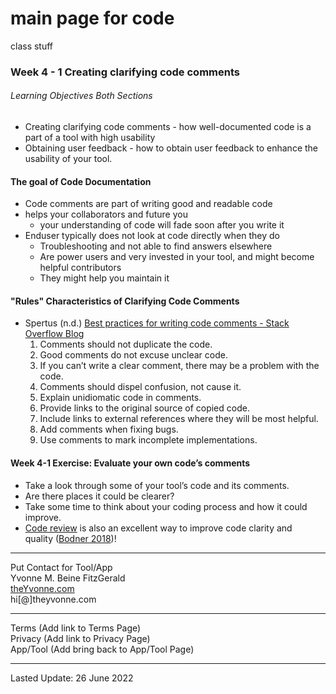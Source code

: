 # main page for code

class stuff

### Week 4 - 1 Creating clarifying code comments
###### Learning Objectives Both Sections
- Creating clarifying code comments
		- how well-documented code is a part of a tool with high usability
- Obtaining user feedback
		- how to obtain user feedback to enhance the usability of your tool.

#### The goal of Code Documentation
- Code comments are part of writing good and readable code
- helps your collaborators and future you
	- your understanding of code will fade soon after you write it
- Enduser typically does not look at code directly when they do
	- Troubleshooting and not able to find answers elsewhere 
	- Are power users and very invested in your tool, and might become helpful contributors
	- They might help you maintain it

####  "Rules" Characteristics of Clarifying Code Comments
- Spertus (n.d.) [Best practices for writing code comments - Stack Overflow Blog](https://stackoverflow.blog/2021/07/05/best-practices-for-writing-code-comments/)
	1. Comments should not duplicate the code.
	2. Good comments do not excuse unclear code.
	3. If you can’t write a clear comment, there may be a problem with the code.
	4. Comments should dispel confusion, not cause it.
	5. Explain unidiomatic code in comments.
	6. Provide links to the original source of copied code.
	7. Include links to external references where they will be most helpful.
	8. Add comments when fixing bugs.
	9. Use comments to mark incomplete implementations.


#### Week 4-1  Exercise: Evaluate your own code’s comments
- Take a look through some of your tool’s code and its comments.
-  Are there places it could be clearer? 
- Take some time to think about your coding process and how it could improve. 
- [Code review](https://simpleprogrammer.com/why-code-reviews-make-better-code-teams/) is also an excellent way to improve code clarity and quality ([Bodner 2018](https://jhudatascience.org/Documentation_and_Usability/no_toc/creating-clarifying-code-comments.html#ref-Bodner2018))!


---
Put Contact for Tool/App  
Yvonne M. Beine FitzGerald  
[theYvonne.com](https://theyvonne.com)  
hi[@]theyvonne.com  

---

Terms (Add link to Terms Page)  
Privacy (Add link to Privacy Page)  
App/Tool (Add bring back to App/Tool Page)    

---
Lasted Update: 26 June 2022 
